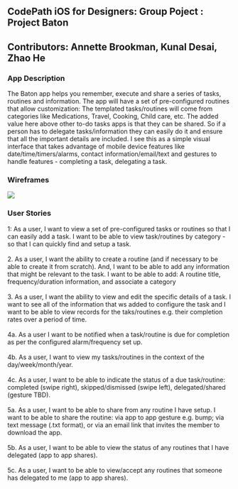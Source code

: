 ## CodePath iOS for Designers: Group Poject : Project Baton
## Contributors: Annette Brookman, Kunal Desai, Zhao He

### App Description
The Baton app helps you remember, execute and share a series of tasks, routines and information. The app will have a set of pre-configured routines that allow customization: The templated tasks/routines will come from categories like Medications, Travel, Cooking, Child care, etc. The added value here above other to-do tasks apps is that they can be shared. So if a person has to delegate tasks/information they can easily do it and ensure that all the important details are included. I see this as a simple visual interface that takes advantage of mobile device features like date/time/timers/alarms, contact information/email/text and gestures to handle features - completing a task, delegating a task. 

### Wireframes
<img src='Project_Baton_UC_Sketches_v2.png'>

### User Stories
1: As a user, I want to view a set of pre-configured tasks or routines so that I can easily add a task. I want to be able to view task/routines by category - so that I can quickly find and setup a task.
<br>
<br> 2. As a user, I want the ability to create a routine (and if necessary to be able to create it from scratch). And, I want to be able to add any information that might be relevant to the task. I want to be able to add: A routine title, frequency/duration information, and associate a category
<br>
<br> 3. As a user, I want the ability to view and edit the specific details of a task. I want to see all of the information that ws added to configure the task and I want to be able to view records for the taks/routines e.g. their completion rates over a period of time.
<br>
<br> 4a. As a user I want to be notified when a task/routine is due for completion as per the configured alarm/frequency set up.
<br>
<br> 4b. As a user, I want to view my tasks/routines in the context of the day/week/month/year.
<br>
<br> 4c. As a user, I want to be able to indicate the status of a due task/routine: completed (swipe right), skipped/dismissed (swipe left), delegated/shared (gesture TBD).
<br>
<br> 5a. As a user, I want to be able to share from any routine I have setup. I want to be able to share the routine: via app to app gesture e.g. bump; via text message (.txt format), or via an email link that invites the member to download the app.
<br>
<br> 5b. As a user, I want to be able to view the status of any routines that I have delegated (app to app shares).
<br>
<br> 5c. As a user, I want to be able to view/accept any routines that someone has delegated to me (app to app shares).

 
